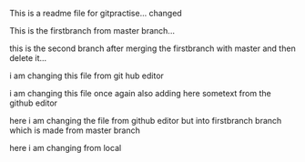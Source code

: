 This is a readme file for gitpractise... changed

This is the firstbranch from master branch...

this is the second branch after merging the firstbranch with master and then delete it...

i am changing this file from git hub editor

i am changing this file once again also adding here sometext from the github editor 

here i am changing the file from github editor but into firstbranch branch which is made from master branch

here  i am changing from local 
